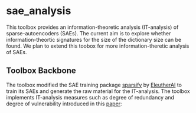 # sae_analysis 
This toolbox provides an information-theoretic analysis (IT-analysis) of sparse-autoencoders (SAEs). The current aim is to explore whether information-theortic signatures for the size of the dictionary size can be found. We plan to extend this toobox for more information-theretic analysis of SAEs. 

## Toolbox Backbone 
The toolbox modified the SAE training package [sparsify](https://github.com/EleutherAI/sparsify) by [EleutherAI](https://github.com/EleutherAI) to train its SAEs and generate the raw material for the IT-analysis. 
The toolbox implements IT-analysis measures such as degree of redundancy and degree of vulnerability introduced in this [paper]():
